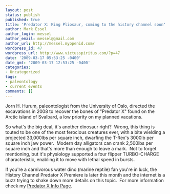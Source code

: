 ```yaml
---
layout: post
status: publish
published: true
title: 'Predator X: King Pliosaur, coming to the history channel soon'
author: Mark Essel
author_login: messel
author_email: messel@gmail.com
author_url: http://messel.myopenid.com/
wordpress_id: 47
wordpress_url: http://www.victusspiritus.com/?p=47
date: '2009-03-17 05:53:25 -0400'
date_gmt: '2009-03-17 12:53:25 -0400'
categories:
- Uncategorized
tags:
- paleontology
- current events
comments: []
---
```

<p>Jorn H. Hurum, paleontologist from the University of Oslo, directed the excavations in 2008 to recover the bones of "Predator X" found on the Arctic island of Svalbard, a low priority on my planned vacations.</p>
<p>So what's the big deal, it's another dinosaur right?  Wrong, this thing is touted to be one of the most ferocious creatures ever, with a bite wielding a projected 33,000lbs per square inch, dwarfing the T-Rex's 3000lb per square inch jaw power.  Modern day alligators can crank 2,500lbs per square inch and that's more than enough to leave a mark.  Not to forget mentioning, but it's physiology supported a four flipper TURBO-CHARGE characteristic, enabling it to move with lethal speed in bursts.</p>
<p>If you're a carnivorous water dino (marine reptile) fan you're in luck, the  History Channel Predator X Premiere is later this month and the internet is a buzz trying to shake down more details on this topic.  For more information check my <a href="http://www.squidoo.com/PredatorX">Predator X Info Page</a>.</p>
<p><object width="425" height="344" data="http://www.youtube.com/v/ZhhWz3dmS2I&amp;hl=en&amp;fs=1" type="application/x-shockwave-flash"><param name="allowFullScreen" value="true" /><param name="allowscriptaccess" value="always" /><param name="src" value="http://www.youtube.com/v/ZhhWz3dmS2I&amp;hl=en&amp;fs=1" /><param name="allowfullscreen" value="true" /></object></p>

